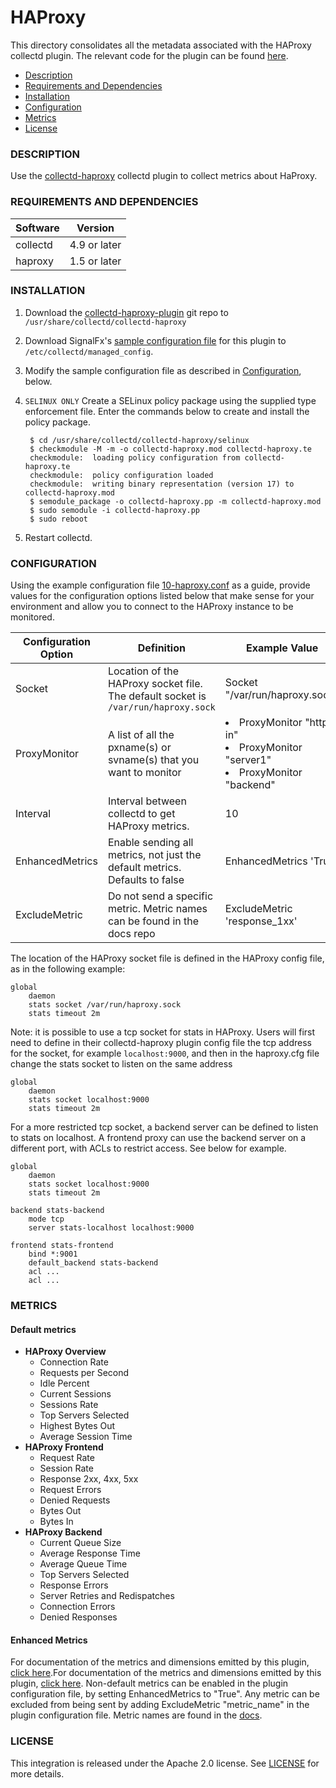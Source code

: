 # HAProxy

This directory consolidates all the metadata associated with the HAProxy collectd plugin. The relevant code for the plugin can be found [here](https://github.com/signalfx/collectd-haproxy).

- [Description](#description)
- [Requirements and Dependencies](#requirements-and-dependencies)
- [Installation](#installation)
- [Configuration](#configuration)
- [Metrics](#metrics)
- [License](#license)

### DESCRIPTION

Use the [collectd-haproxy](https://github.com/signalfx/collectd-haproxy) collectd plugin to collect metrics about HaProxy.

### REQUIREMENTS AND DEPENDENCIES

| Software  | Version        |
|-----------|----------------|
| collectd  |  4.9 or later  |
| haproxy  | 1.5 or later |

### INSTALLATION

1. Download the [collectd-haproxy-plugin](https://github.com/signalfx/collectd-haproxy) git repo to `/usr/share/collectd/collectd-haproxy`
2. Download SignalFx's [sample configuration file](https://github.com/signalfx/integrations/tree/master/collectd-haproxy/10-haproxy.conf) for this plugin to `/etc/collectd/managed_config`.
3. Modify the sample configuration file as described in [Configuration](#configuration), below.
4. `SELINUX ONLY` Create a SELinux policy package using the supplied type enforcement file.  Enter the commands below to create and install the policy package.

        $ cd /usr/share/collectd/collectd-haproxy/selinux
        $ checkmodule -M -m -o collectd-haproxy.mod collectd-haproxy.te
        checkmodule:  loading policy configuration from collectd-haproxy.te
        checkmodule:  policy configuration loaded
        checkmodule:  writing binary representation (version 17) to collectd-haproxy.mod
        $ semodule_package -o collectd-haproxy.pp -m collectd-haproxy.mod
        $ sudo semodule -i collectd-haproxy.pp
        $ sudo reboot

5. Restart collectd.


### CONFIGURATION

Using the example configuration file [10-haproxy.conf](https://github.com/signalfx/integrations/tree/master/collectd-haproxy/10-haproxy.conf) as a guide, provide values for the configuration options listed below that make sense for your environment and allow you to connect to the HAProxy instance to be monitored.

| Configuration Option | Definition | Example Value |
| ---------------------|------------|---------------|
| Socket | Location of the HAProxy socket file. The default socket is `/var/run/haproxy.sock` | Socket "/var/run/haproxy.sock" |
| ProxyMonitor | A list of all the pxname(s) or svname(s) that you want to monitor | <ui><li>ProxyMonitor "http-in"</li><li>ProxyMonitor "server1"</li><li>ProxyMonitor "backend"</li></ui> |
| Interval | Interval between collectd to get HAProxy metrics. | 10 |
| EnhancedMetrics | Enable sending all metrics, not just the default metrics. Defaults to false| EnhancedMetrics 'True' |
| ExcludeMetric | Do not send a specific metric. Metric names can be found in the docs repo | ExcludeMetric 'response_1xx' |

The location of the HAProxy socket file is defined in the HAProxy config file, as in the following example:

```
global
    daemon
    stats socket /var/run/haproxy.sock
    stats timeout 2m
```

Note: it is possible to use a tcp socket for stats in HAProxy. Users will first need to define in their collectd-haproxy plugin config file the tcp address for the socket, for example `localhost:9000`, and then in the haproxy.cfg file change the stats socket to listen on the same address
```
global
    daemon
    stats socket localhost:9000
    stats timeout 2m
```

For a more restricted tcp socket, a backend server can be defined to listen to stats on localhost. A frontend proxy can use the backend server on a different port, with ACLs to restrict access. See below for example.

```
global
    daemon
    stats socket localhost:9000
    stats timeout 2m

backend stats-backend
    mode tcp
    server stats-localhost localhost:9000

frontend stats-frontend
    bind *:9001
    default_backend stats-backend
    acl ...
    acl ...
```


### METRICS
#### Default metrics
- **HAProxy Overview**
    - Connection Rate
    - Requests per Second
    - Idle Percent
    - Current Sessions
    - Sessions Rate
    - Top Servers Selected
    - Highest Bytes Out
    - Average Session Time
- **HAProxy Frontend**
    - Request Rate
    - Session Rate
    - Response 2xx, 4xx, 5xx
    - Request Errors
    - Denied Requests
    - Bytes Out
    - Bytes In
- **HAProxy Backend**
    - Current Queue Size
    - Average Response Time
    - Average Queue Time
    - Top Servers Selected
    - Response Errors
    - Server Retries and Redispatches
    - Connection Errors
    - Denied Responses

#### Enhanced Metrics

For documentation of the metrics and dimensions emitted by this plugin, [click here](./docs).For documentation of the metrics and dimensions emitted by this plugin, [click here](./docs). Non-default metrics can be enabled in the plugin configuration file, by setting EnhancedMetrics to "True". Any metric can be excluded from being sent by adding ExcludeMetric "metric_name" in the plugin configuration file. Metric names are found in the [docs](./docs).


### LICENSE

This integration is released under the Apache 2.0 license. See [LICENSE](./LICENSE) for more details.
